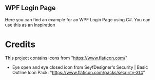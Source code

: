 ## WPF Login Page

Here you can find an example for an WPF Login Page using C#. You can use this as an Inspiration

# Credits

This project contains icons from "https://www.flaticon.com/"
- Eye open and eye closed icon from SeyfDesigner's Security | Basic Outline Icon Pack: "https://www.flaticon.com/packs/security-314"
